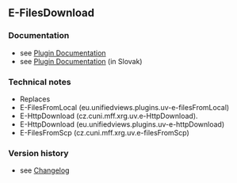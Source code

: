 E-FilesDownload
----------

### Documentation

* see [Plugin Documentation](./doc/About.md)
* see [Plugin Documentation](./doc/About_sk.md) (in Slovak)

### Technical notes

*  Replaces
 * E-FilesFromLocal (eu.unifiedviews.plugins.uv-e-filesFromLocal)
 * E-HttpDownload (cz.cuni.mff.xrg.uv.e-HttpDownload).
 * E-HttpDownload (eu.unifiedviews.plugins.uv-e-httpDownload)
 * E-FilesFromScp (cz.cuni.mff.xrg.uv.e-filesFromScp)

### Version history

* see [Changelog](./CHANGELOG.md)

